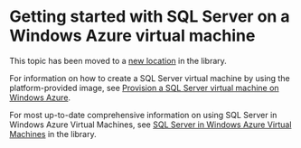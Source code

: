 <properties linkid="" urlDisplayName="" pageTitle="" metaKeywords="" description="" metaCanonical="" services="" documentationCenter="" title="Getting started with SQL Server on a Windows Azure virtual machine" authors=""  solutions="" writer="selcint" manager="clairt" editor="tyson"  />




# Getting started with SQL Server on a Windows Azure virtual machine

This topic has been moved to a [new location]((http://go.microsoft.com/fwlink/?LinkId=294720)) in the library. 

For information on how to create a SQL Server virtual machine by using the platform-provided image, see [Provision a SQL Server virtual machine on Windows Azure](http://go.microsoft.com/fwlink/p/?LinkId=248281). 

For most up-to-date comprehensive information on using SQL Server in Windows Azure Virtual Machines, see [SQL Server in Windows Azure Virtual Machines](http://go.microsoft.com/fwlink/?LinkId=294719) in the library.





